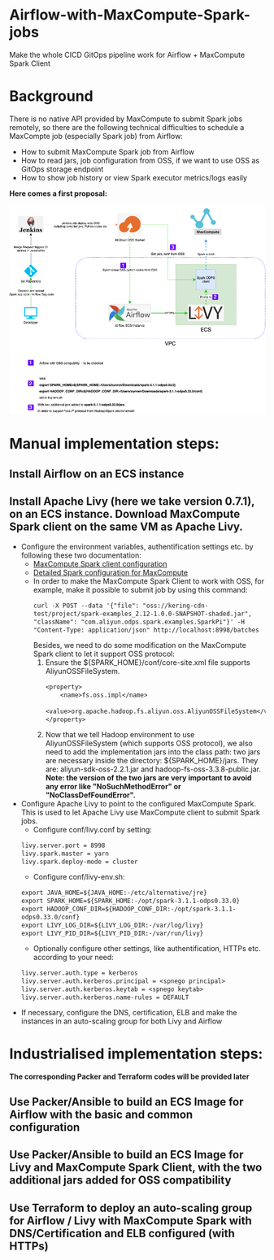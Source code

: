 # Airflow-with-MaxCompute-Spark-jobs
Make the whole CICD GitOps pipeline work for Airflow + MaxCompute Spark Client

# Background
There is no native API provided by MaxCompute to submit Spark jobs remotely, so there are the following technical difficulties to schedule a MaxCompte job (especially Spark job) from Airflow:
* How to submit MaxCompute Spark job from Airflow
* How to read jars, job configuration from OSS, if we want to use OSS as GitOps storage endpoint
* How to show job history or view Spark executor metrics/logs easily

**Here comes a first proposal:**

![Airflow with MaxCompute Architecture](/ressources/Airflow_on_AliCloud_with_MaxCompute.png?raw=true "Airflow with MaxCompute Architecture")

# Manual implementation steps:
## Install Airflow on an ECS instance
## Install Apache Livy (here we take version 0.7.1), on an ECS instance. Download MaxCompute Spark client on the same VM as Apache Livy.
* Configure the environment variables, authentification settings etc. by following these two documentation:
  - [MaxCompute Spark client configuration](https://github.com/aliyun/MaxCompute-Spark/wiki/02.-使用Spark客户端提交任务(Yarn-Cluster模式)?spm=a2c63.p38356.0.0.2cbc5b780Fu7sd&file=02.-使用Spark客户端提交任务(Yarn-Cluster模式))
  - [Detailed Spark configuration for MaxCompute](https://github.com/aliyun/MaxCompute-Spark/wiki/03.-Spark配置详解?spm=a2c63.p38356.0.0.2cbca563LWmzCE&file=03.-Spark配置详解)
  - In order to make the MaxCompute Spark Client to work with OSS, for example, make it possible to submit job by using this command:
    ```
    curl -X POST --data '{"file": "oss://kering-cdn-test/project/spark-examples_2.12-1.0.0-SNAPSHOT-shaded.jar", "className": "com.aliyun.odps.spark.examples.SparkPi"}' -H "Content-Type: application/json" http://localhost:8998/batches
    ```
    Besides, we need to do some modification on the MaxCompute Spark client to let it support OSS protocol:
    1. Ensure the ${SPARK_HOME}/conf/core-site.xml file supports AliyunOSSFileSystem.
       ```
       <property>
           <name>fs.oss.impl</name>
           <value>org.apache.hadoop.fs.aliyun.oss.AliyunOSSFileSystem</value>
       </property>
       ```
    2. Now that we tell Hadoop environment to use AliyunOSSFileSystem (which supports OSS protocol), we also need to add the implementation jars into the class path:  two jars are necessary inside the directory: ${SPARK_HOME}/jars. They are: aliyun-sdk-oss-2.2.1.jar and hadoop-fs-oss-3.3.8-public.jar.
    **Note: the version of the two jars are very important to avoid any error like "NoSuchMethodError" or "NoClassDefFoundError".**
* Configure Apache Livy to point to the configured MaxCompute Spark. This is used to let Apache Livy use MaxCompute client to submit Spark jobs.
  - Configure conf/livy.conf by setting:
  ```
  livy.server.port = 8998
  livy.spark.master = yarn
  livy.spark.deploy-mode = cluster
  ```
  - Configure conf/livy-env.sh:
  ```
  export JAVA_HOME=${JAVA_HOME:-/etc/alternative/jre}
  export SPARK_HOME=${SPARK_HOME:-/opt/spark-3.1.1-odps0.33.0}
  export HADOOP_CONF_DIR=${HADOOP_CONF_DIR:-/opt/spark-3.1.1-odps0.33.0/conf}
  export LIVY_LOG_DIR=${LIVY_LOG_DIR:-/var/log/livy}
  export LIVY_PID_DIR=${LIVY_PID_DIR:-/var/run/livy}
  ```
  - Optionally configure other settings, like authentification, HTTPs etc. according to your need:
  ```
  livy.server.auth.type = kerberos
  livy.server.auth.kerberos.principal = <spnego principal>
  livy.server.auth.kerberos.keytab = <spnego keytab>
  livy.server.auth.kerberos.name-rules = DEFAULT
  ```
* If necessary, configure the DNS, certification, ELB and make the instances in an auto-scaling group for both Livy and Airflow

# Industrialised implementation steps:
 **The corresponding Packer and Terraform codes will be provided later**
## Use Packer/Ansible to build an ECS Image for Airflow with the basic and common configuration
## Use Packer/Ansible to build an ECS Image for Livy and MaxCompute Spark Client, with the two additional jars added for OSS compatibility
## Use Terraform to deploy an auto-scaling group for Airflow / Livy with MaxCompute Spark with DNS/Certification and ELB configured (with HTTPs)